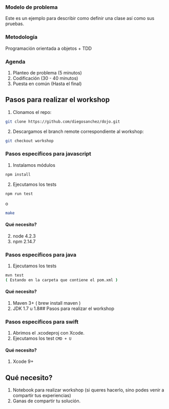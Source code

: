 ### Modelo de problema

Este es un ejemplo para describir como definir una clase así como sus pruebas.

### Metodología

Programación orientada a objetos + TDD

### Agenda

1. Planteo de problema (5 minutos)
2. Codificación (30 - 40 minutos)
3. Puesta en común (Hasta el final)

## Pasos para realizar el workshop

1. Clonamos el repo:

```bash
git clone https://github.com/diegosanchez/dojo.git
```

2. Descargamos el branch remote correspondiente al workshop:

```bash
git checkout workshop
```

### Pasos específicos para javascript

1. Instalamos módulos

```bash
npm install
```

2. Ejecutamos los tests

```bash
npm run test
```

o

```bash
make
```

#### Qué necesito?

2. node 4.2.3
3. npm  2.14.7


### Pasos específicos para java

1. Ejecutamos los tests

```bash
mvn test
( Estando en la carpeta que contiene el pom.xml )
```



#### Qué necesito?

1. Maven 3+ ( brew install maven )
2. JDK 1.7 u 1.8## Pasos para realizar el workshop

### Pasos específicos para swift
1. Abrimos el .xcodeproj con Xcode.
2. Ejecutamos los test
```CMD + U ```

#### Qué necesito?
1. Xcode 9+

## Qué necesito?

1. Notebook para realizar workshop (si queres hacerlo, sino podes venir a compartir tus experiencias)
2. Ganas de compartir tu solución.

